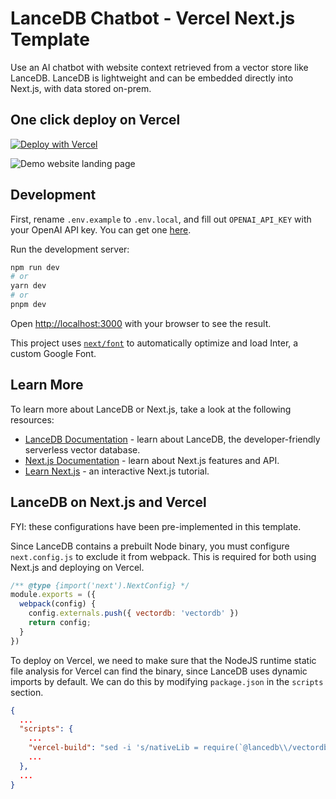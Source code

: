 # LanceDB Chatbot - Vercel Next.js Template
Use an AI chatbot with website context retrieved from a vector store like LanceDB. LanceDB is lightweight and can be embedded directly into Next.js, with data stored on-prem.

## One click deploy on Vercel
[![Deploy with Vercel](https://vercel.com/button)](https://vercel.com/new/clone?repository-url=https%3A%2F%2Fgithub.com%2Flancedb%2Flancedb-vercel-chatbot&env=OPENAI_API_KEY&envDescription=OpenAI%20API%20Key%20for%20chat%20completion.&project-name=lancedb-vercel-chatbot&repository-name=lancedb-vercel-chatbot&demo-title=LanceDB%20Chatbot%20Demo&demo-description=Demo%20website%20chatbot%20with%20LanceDB.&demo-url=https%3A%2F%2Flancedb.vercel.app&demo-image=https%3A%2F%2Fi.imgur.com%2FazVJtvr.png)

![Demo website landing page](https://i.imgur.com/azVJtvr.png)

## Development

First, rename `.env.example` to `.env.local`, and fill out `OPENAI_API_KEY` with your OpenAI API key. You can get one [here](https://openai.com/blog/openai-api).

Run the development server:

```bash
npm run dev
# or
yarn dev
# or
pnpm dev
```

Open [http://localhost:3000](http://localhost:3000) with your browser to see the result.

This project uses [`next/font`](https://nextjs.org/docs/basic-features/font-optimization) to automatically optimize and load Inter, a custom Google Font.

## Learn More

To learn more about LanceDB or Next.js, take a look at the following resources:

- [LanceDB Documentation](https://lancedb.github.io/lancedb/) - learn about LanceDB, the developer-friendly serverless vector database.
- [Next.js Documentation](https://nextjs.org/docs) - learn about Next.js features and API.
- [Learn Next.js](https://nextjs.org/learn) - an interactive Next.js tutorial.

## LanceDB on Next.js and Vercel

FYI: these configurations have been pre-implemented in this template.

Since LanceDB contains a prebuilt Node binary, you must configure `next.config.js` to exclude it from webpack. This is required for both using Next.js and deploying on Vercel.
```js
/** @type {import('next').NextConfig} */
module.exports = ({
  webpack(config) {
    config.externals.push({ vectordb: 'vectordb' })
    return config;
  }
})
```

To deploy on Vercel, we need to make sure that the NodeJS runtime static file analysis for Vercel can find the binary, since LanceDB uses dynamic imports by default. We can do this by modifying `package.json` in the `scripts` section.
```json
{
  ...
  "scripts": {
    ...
    "vercel-build": "sed -i 's/nativeLib = require(`@lancedb\\/vectordb-\\${currentTarget()}`);/nativeLib = require(`@lancedb\\/vectordb-linux-x64-gnu`);/' node_modules/vectordb/native.js && next build",
    ...
  },
  ...
}
```
